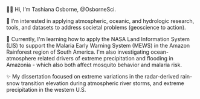 👋🏾 Hi, I’m Tashiana Osborne, @OsborneSci.

🌊 I’m interested in applying atmospheric, oceanic, and hydrologic research, tools, and datasets to address societal problems (geoscience to action).

🌱 Currently, I'm learning how to apply the NASA Land Information System (LIS) to support the Malaria Early Warning System (MEWS) in the Amazon Rainforest region of South America. I'm also investigating ocean-atmosphere related drivers of extreme precipitation and flooding in Amazonia - which also both affect mosquito behavior and malaria risk.  

✨ My dissertation focused on extreme variations in the radar-derived rain-snow transition elevation during atmospheric river storms, and extreme precipitation in the western U.S.

<!---
osbornesci/osbornesci is a ✨ special ✨ repository because its `README.md` (this file) appears on your GitHub profile.
You can click the Preview link to take a look at your changes.
--->

